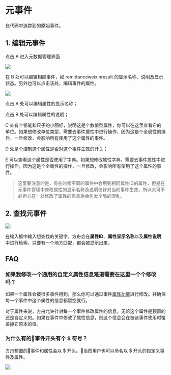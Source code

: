 # 元事件

在代码中追踪到的原始事件。

## 1. 编辑元事件

点击 A 进入元数据管理界面

![ ](https://imguserradar.analysys.cn/fangzhou/img/2018/08/201808121431282598.jpg)

在 B 处可以编辑相应事件，如 remittanceweixinresult 的显示名称、说明及显示状态。另外也可以点击该处，编辑事件的属性。

![ ](https://imguserradar.analysys.cn/fangzhou/img/2018/08/201808121535235287.jpg)

点击 A 处可以编辑属性的显示名称；

点击 B 处可以编辑属性的说明；

C 处有个铅笔和尺子的小图标，说明这是个数值型属性，你可以在这里查看它的单位。如果想修改单位类型，需要去事件属性中进行操作，因为这是个全局性的操作，一旦修改，会影响所有使用了这个属性的事件。

D 处是个控制这个属性是否对这个事件生效的开关；

E 可以查看这个属性是否使用了字典。如果想修改属性字典，需要去事件属性中进行操作，因为这是个全局性的操作，一旦修改，会影响所有使用了这个属性的事件。

> 这里要注意的是，有些时候不同的事件中会用到相同属性ID的属性，但是在元事件管理中修改属性的显示名称及说明仅针对当前事件生效，所以大可不必担心在一处修改了属性的信息后会引发全局的混乱。

## 2. 查找元事件

![ ](https://imguserradar.analysys.cn/fangzhou/img/2018/08/201808121516085877.png)

在输入框中输入想查找的关键字，方舟会在**属性ID**、**属性显示名称**以及**属性说明**中进行检索。只要有一个地方匹配，都会被显示出来。

## FAQ

### 如果我修改一个通用的自定义属性信息难道需要在这里一个个修改吗？

如果一个属性会被很多事件用到，那么你可以通过事件[属性功能](project-event-properties.md)进行修改。并确保每一个事件中这个属性的信息都留空就行。

对于属性来说，方舟允许针对每一个事件修改属性的信息，无论这个属性是预置的还是自定义的。如果在事件中修改了属性信息，则这个信息会在被该事件使用时覆盖掉它原本的值。

### 为什么有的事件开头有个 $ 符号？

方舟预置的事件和属性会以 $ 开头。当然用户也可以命名以 $ 开头的自定义事件及属性。

[![ ](https://imguserradar.analysys.cn/fangzhou/img/2019/01/201901151711159657.jpeg)](https://ark.analysys.cn/view/sign/signup.html?campaign_id=2111486795&utm_campaign=文档注册&utm_medium=自媒体&utm_source=文档&utm_content=&utm_term=)

